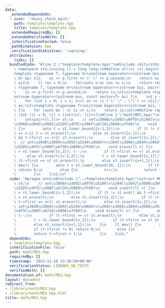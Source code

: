 ```yaml
---
data:
  _extendedDependsOn:
  - icon: ':heavy_check_mark:'
    path: template/template.hpp
    title: template/template.hpp
  _extendedRequiredBy: []
  _extendedVerifiedWith: []
  _isVerificationFailed: false
  _pathExtension: hpp
  _verificationStatusIcon: ':warning:'
  attributes:
    links: []
  bundledCode: "#line 2 \"template/template.hpp\"\n#include <bits/stdc++.h>\nusing\
    \ namespace std;\nusing ll = long long;\n#define all(x) (x).begin(), (x).end()\n\
    template <typename T, typename U>\nostream &operator<<(ostream &os, const pair<T,\
    \ U> &p) {\n    os << p.first << \" \" << p.second;\n    return os;\n}\nll sum(vector<ll>\
    \ a){\n    ll res = 0;\n    for(auto x:a) res += x;\n    return res;\n}\ntemplate\
    \ <typename T, typename U>\nistream &operator>>(istream &is, pair<T, U> &p) {\n\
    \    is >> p.first >> p.second;\n    return is;\n}\n\ntemplate <typename T>\n\
    ostream &operator<<(ostream &os, const vector<T> &v) {\n    int s = (int)v.size();\n\
    \    for (int i = 0; i < s; i++) os << (i ? \" \" : \"\") << v[i];\n    return\
    \ os;\n}\ntemplate <typename T>\nistream &operator>>(istream &is, vector<T> &v)\
    \ {\n    for (auto &x : v) is >> x;\n    return is;\n}\n#define rep(i, n) for\
    \ (int (i) = 0; (i) < (int)(n); (i)++)\n#line 3 \"math/MEX.hpp\"\nstruct MEX {\n\
    \    set<pair<ll,ll>> st;\n    // set\u306Bv\u3092\u8FFD\u52A0(v\u304C\u3042\u308B\
    \u3068\u304D\u306E\u52D5\u4F5C\u306F\u672A\u5B9A\u7FA9)\n    void insert(ll v)\
    \ {\n        auto t = st.lower_bound({v-1,2});\n        if (t != st.end() && t->first\
    \ == v-1) t = st.erase(t);\n        else st.insert({v,1});\n        if (t != st.end()\
    \ && t->first == v+1) st.erase(t);\n        else st.insert({v,2});\n    }\n  \
    \  // set\u304B\u3089v\u3092\u524A\u9664(v\u304C\u306A\u3044\u3068\u304D\u306E\
    \u52D5\u4F5C\u306F\u672A\u5B9A\u7FA9)\n    void erase(ll v) {\n        auto t\
    \ = st.lower_bound({v,2}); t--;\n        if (t->first == v) st.erase(t);\n   \
    \     else st.insert({v-1,2});\n        t = st.lower_bound({v,2});\n        if\
    \ (t->first == v) st.erase(t);\n        else st.insert({v+1,1});\n    }\n    ll\
    \ mex() {\n        auto t = st.lower_bound({0,-1});\n        if (t->first != 0)\
    \ return 0;\n        else {\n            t++;\n            return t->first + 1;\n\
    \        }\n    }\n};\n"
  code: "#pragma once\n#include \"../template/template.hpp\"\nstruct MEX {\n    set<pair<ll,ll>>\
    \ st;\n    // set\u306Bv\u3092\u8FFD\u52A0(v\u304C\u3042\u308B\u3068\u304D\u306E\
    \u52D5\u4F5C\u306F\u672A\u5B9A\u7FA9)\n    void insert(ll v) {\n        auto t\
    \ = st.lower_bound({v-1,2});\n        if (t != st.end() && t->first == v-1) t\
    \ = st.erase(t);\n        else st.insert({v,1});\n        if (t != st.end() &&\
    \ t->first == v+1) st.erase(t);\n        else st.insert({v,2});\n    }\n    //\
    \ set\u304B\u3089v\u3092\u524A\u9664(v\u304C\u306A\u3044\u3068\u304D\u306E\u52D5\
    \u4F5C\u306F\u672A\u5B9A\u7FA9)\n    void erase(ll v) {\n        auto t = st.lower_bound({v,2});\
    \ t--;\n        if (t->first == v) st.erase(t);\n        else st.insert({v-1,2});\n\
    \        t = st.lower_bound({v,2});\n        if (t->first == v) st.erase(t);\n\
    \        else st.insert({v+1,1});\n    }\n    ll mex() {\n        auto t = st.lower_bound({0,-1});\n\
    \        if (t->first != 0) return 0;\n        else {\n            t++;\n    \
    \        return t->first + 1;\n        }\n    }\n};"
  dependsOn:
  - template/template.hpp
  isVerificationFile: false
  path: math/MEX.hpp
  requiredBy: []
  timestamp: '2023-12-18 13:39:59+09:00'
  verificationStatus: LIBRARY_NO_TESTS
  verifiedWith: []
documentation_of: math/MEX.hpp
layout: document
redirect_from:
- /library/math/MEX.hpp
- /library/math/MEX.hpp.html
title: math/MEX.hpp
---
```

